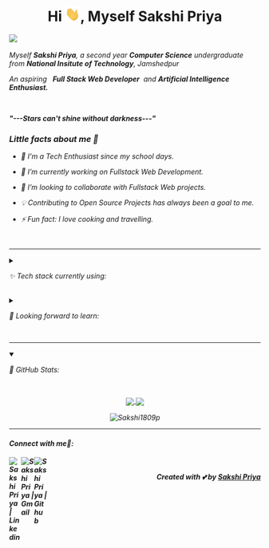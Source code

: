   

<h1  align="center">Hi <img  src="https://raw.githubusercontent.com/ABSphreak/ABSphreak/master/gifs/Hi.gif"  width="30px">, Myself Sakshi Priya</h1>

<p  align="center">

<a  href="https://github.com/Ratheshan03/readme-typing-svg"><img  src="https://readme-typing-svg.herokuapp.com?lines=Computer+Science+Undergraduate;Full+Stack+Web+Developer;Aspiring+Learner;Travel Enthusiast;Culinary & Foodie;&center=true&width=500&height=50"></a>

</p>

  

<p  align="center">

<em>

Myself <b>Sakshi Priya</b>, a second year <b>Computer Science</b> undergraduate from <b>National Insitute of Technology</b>, Jamshedpur

An aspiring </b>&nbsp; <b>Full Stack Web Developer</b>&nbsp; and <b> Artificial Intelligence Enthusiast.</b>

<br>

<b><i>"---Stars can't shine without darkness---"</i></b>

</p>

  

<h3>Little facts about me 🧑</h3>

- 🧞 I'm a Tech Enthusiast since my school days.

- 🔭 I’m currently working on Fullstack Web Development.

- 👯 I’m looking to collaborate with Fullstack Web projects.

- 💡 Contributing to Open Source Projects has always been a goal to me.

- ⚡ Fun fact: I love cooking and travelling.

<br>

  

---

  

<details>

<summary>

✨ Tech stack currently using:

</summary>

<br>

<code><a  href="https://www.oracle.com/java/"  target="_blank"><img  height="30"  src="https://www.vectorlogo.zone/logos/java/java-icon.svg"></a></code>

<code><a  href="https://www.javascript.com/"  target="_blank"><img  height="30"  src="https://raw.githubusercontent.com/devicons/devicon/master/icons/javascript/javascript-plain.svg"></a></code>


<code><a  href="https://reactjs.org/"  target="_blank"><img  height="30"  src="https://www.vectorlogo.zone/logos/reactjs/reactjs-icon.svg"></a></code>

<code><a  href="https://www.w3schools.com/html/"  target="_blank"><img  height="30"  src="https://www.vectorlogo.zone/logos/w3_html5/w3_html5-icon.svg"></a></code>

<code><a  href="https://www.w3schools.com/css/"  target="_blank"><img  height="30"  src="https://raw.githubusercontent.com/devicons/devicon/master/icons/css3/css3-original.svg"></a></code>

<code><a  href="https://www.netlify.com/"  target="_blank"><img  src="https://www.vectorlogo.zone/logos/netlify/netlify-icon.svg"  alt="netlify"  height="30"></a></code>

<code><a  href="https://getbootstrap.com/"  target="_blank"><img  height="30"  src="https://upload.wikimedia.org/wikipedia/commons/thumb/b/b2/Bootstrap_logo.svg/512px-Bootstrap_logo.svg.png?20210507000024"></a></code>

<code>  <a  href="https://tailwindcss.com/"  target="_blank">  <img  src="https://www.vectorlogo.zone/logos/tailwindcss/tailwindcss-icon.svg"  alt="tailwind"  height="30"/>  </a>  </code>

<code><a  href="https://nodejs.org/en/"  target="_blank"><img  height="30"  src="https://www.vectorlogo.zone/logos/nodejs/nodejs-icon.svg"></a></code>

<code><a  href="https://git-scm.com/"  target="_blank"><img  height="30"  src="https://www.vectorlogo.zone/logos/git-scm/git-scm-icon.svg"></a></code>

</details>

<br>

  

<details>

<summary>

🌱 Looking forward to learn:

</summary>

<br>
<code><a  href="https://www.typescriptlang.org/"  target="_blank"><img  height="30"  src="https://www.vectorlogo.zone/logos/typescriptlang/typescriptlang-icon.svg"  alt="TypeScript"></a></code>

<code><a  href="https://flutter.dev/"  target="_blank"><img  height="30"  src="https://www.vectorlogo.zone/logos/flutterio/flutterio-icon.svg"></a></code>

<code><a  href="https://nextjs.org/"  target="_blank"><img  height="30"  src="https://upload.wikimedia.org/wikipedia/commons/thumb/1/10/Cib-next-js_%28CoreUI_Icons_v1.0.0%29.svg/120px-Cib-next-js_%28CoreUI_Icons_v1.0.0%29.svg.png"></a></code>

<code><a  href="https://cloud.google.com/"  target="_blank"><img  height="30"  src="https://www.vectorlogo.zone/logos/google_cloud/google_cloud-icon.svg"></a></code>

<code><a  href="https://analytics.google.com/"  target="_blank"><img  height="30"  src="https://www.vectorlogo.zone/logos/google_analytics/google_analytics-icon.svg"></a></code>

<code><a  href="https://redux.js.org"  target="_blank">  <img  src="https://raw.githubusercontent.com/devicons/devicon/master/icons/redux/redux-original.svg"  alt="redux"  height="30"></a></code>

<code><a  href="https://sass-lang.com"  target="_blank">  <img  src="https://raw.githubusercontent.com/devicons/devicon/master/icons/sass/sass-original.svg"  alt="sass"  height="30"></a></code>

<code><a  href="https://www.tensorflow.org/"  target="_blank"><img  height="30"  src="https://www.vectorlogo.zone/logos/tensorflow/tensorflow-icon.svg"></a></code>

<code><a  href="https://reactnative.dev/"  target="_blank"><img  height="30"  src="https://www.vectorlogo.zone/logos/reactjs/reactjs-icon.svg"></a></code>

<code><a  href="https://aws.amazon.com/"  target="_blank"><img  height="30"  src="https://www.vectorlogo.zone/logos/amazon_aws/amazon_aws-icon.svg"></a></code>

</details>

<br>

---

  

<details  open="">

<summary>

📔 GitHub Stats:

</summary>

<br>

<p  align="center">

<a  href="https://github.com/Sakshi1809p">

<img  align="center"  height="175px"  src="https://github-readme-stats.vercel.app/api?username=Sakshi1809p&show_icons=true&hide_border=true&title_color=94b4a4&amp&icon_color=FFFFFF&amp&text_color=FFFFFF&amp&bg_color=000000&count_private=true&include_all_commits=true"/>

</a>

<a  href="https://github.com/Sakshi1809p">

<img  align="center"  height="175px"  src="https://github-readme-stats.vercel.app/api/top-langs/?username=alphaomega4348&text_color=FFFFFF&bg_color=000000&title_color=94b4a4&langs_count=15&layout=compact&hide_border=true"  />

</a>

</p>

<p  align="center"><img  align="center"  src="https://github-readme-streak-stats.herokuapp.com/?user=Sakshi1809p&text_color=FFFFFF&bg_color=000000&title_color=94b4a4&langs_count=15&layout=compact&hide_border=true"  alt="Sakshi1809p"  /></p>

</details>

  

---

  

<h4> Connect with me🤝: <h4>

</hr>

<a  href="https://www.linkedin.com/in/sakshi-priya-675817258/">

<img  align="left"  alt=" Sakshi Priya | Linkedin"  width="24px"  src="https://www.vectorlogo.zone/logos/linkedin/linkedin-icon.svg"  />

</a>

<a  href="mailto:sakshi092002@gmail.com">

<img  align="left"  alt="Sakshi Priya | Gmail"  width="26px"  src="https://www.vectorlogo.zone/logos/gmail/gmail-icon.svg"  />

</a>





<a  href="https://github.com/Sakshi1809p">

<img  align="left"  alt="Sakshi Priya | Github"  width="26px"  src="https://www.vectorlogo.zone/logos/github/github-tile.svg"  />

</a>

<br>

<p  align="right"  > Created with 💕 by <a  href="https://github.com/Sakshi1809p">Sakshi Priya</a></p>
